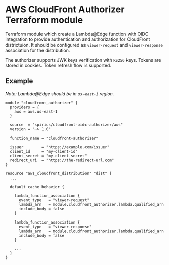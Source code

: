 # AWS CloudFront Authorizer Terraform module

Terraform module which create a Lambda@Edge function with OIDC integration to provide
authentication and authorization for CloudFront districtuion. It should be configured as `viewer-request`
and `viewer-response` association for the distribution.

The authorizer supports JWK keys verification with `RS256` keys. Tokens are stored
in cookies. Token refresh flow is supported.

## Example

*Note: Lambda@Edge should be in `us-east-1` region.*

```hcl
module "cloudfront_authorizer" {
  providers = {
    aws = aws.us-east-1
  }

  source  = "spirius/cloudfront-oidc-authorizer/aws"
  version = "~> 1.0"

  function_name = "cloudfront-authorizer"

  issuer        = "https://example.com/issuer"
  client_id     = "my-client-id"
  client_secret = "my-client-secret"
  redirect_uri  = "https://the-redirect-url.com"
}

resource "aws_cloudfront_distribution" "dist" {
  ...

  default_cache_behavior {

    lambda_function_association {
      event_type   = "viewer-request"
      lambda_arn   = module.cloudfront_authorizer.lambda.qualified_arn
      include_body = false
    }

    lambda_function_association {
      event_type   = "viewer-response"
      lambda_arn   = module.cloudfront_authorizer.lambda.qualified_arn
      include_body = false
    }

    ...
  }
}
```
